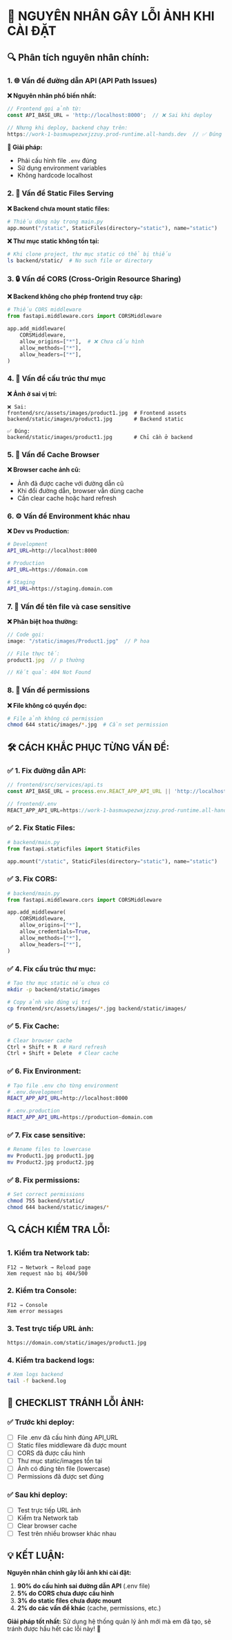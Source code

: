 # 🚨 NGUYÊN NHÂN GÂY LỖI ẢNH KHI CÀI ĐẶT

## 🔍 **Phân tích nguyên nhân chính:**

### 1. **🌐 Vấn đề đường dẫn API (API Path Issues)**

**❌ Nguyên nhân phổ biến nhất:**
```javascript
// Frontend gọi ảnh từ:
const API_BASE_URL = 'http://localhost:8000';  // ❌ Sai khi deploy

// Nhưng khi deploy, backend chạy trên:
https://work-1-basmuwpezwxjzzuy.prod-runtime.all-hands.dev  // ✅ Đúng
```

**🔧 Giải pháp:**
- Phải cấu hình file `.env` đúng
- Sử dụng environment variables
- Không hardcode localhost

### 2. **📁 Vấn đề Static Files Serving**

**❌ Backend chưa mount static files:**
```python
# Thiếu dòng này trong main.py
app.mount("/static", StaticFiles(directory="static"), name="static")
```

**❌ Thư mục static không tồn tại:**
```bash
# Khi clone project, thư mục static có thể bị thiếu
ls backend/static/  # No such file or directory
```

### 3. **🔒 Vấn đề CORS (Cross-Origin Resource Sharing)**

**❌ Backend không cho phép frontend truy cập:**
```python
# Thiếu CORS middleware
from fastapi.middleware.cors import CORSMiddleware

app.add_middleware(
    CORSMiddleware,
    allow_origins=["*"],  # ❌ Chưa cấu hình
    allow_methods=["*"],
    allow_headers=["*"],
)
```

### 4. **📂 Vấn đề cấu trúc thư mục**

**❌ Ảnh ở sai vị trí:**
```
❌ Sai:
frontend/src/assets/images/product1.jpg  # Frontend assets
backend/static/images/product1.jpg       # Backend static

✅ Đúng:
backend/static/images/product1.jpg       # Chỉ cần ở backend
```

### 5. **🔄 Vấn đề Cache Browser**

**❌ Browser cache ảnh cũ:**
- Ảnh đã được cache với đường dẫn cũ
- Khi đổi đường dẫn, browser vẫn dùng cache
- Cần clear cache hoặc hard refresh

### 6. **⚙️ Vấn đề Environment khác nhau**

**❌ Dev vs Production:**
```bash
# Development
API_URL=http://localhost:8000

# Production  
API_URL=https://domain.com

# Staging
API_URL=https://staging.domain.com
```

### 7. **📝 Vấn đề tên file và case sensitive**

**❌ Phân biệt hoa thường:**
```javascript
// Code gọi:
image: "/static/images/Product1.jpg"  // P hoa

// File thực tế:
product1.jpg  // p thường

// Kết quả: 404 Not Found
```

### 8. **🔐 Vấn đề permissions**

**❌ File không có quyền đọc:**
```bash
# File ảnh không có permission
chmod 644 static/images/*.jpg  # Cần set permission
```

## 🛠️ **CÁCH KHẮC PHỤC TỪNG VẤN ĐỀ:**

### ✅ **1. Fix đường dẫn API:**
```javascript
// frontend/src/services/api.ts
const API_BASE_URL = process.env.REACT_APP_API_URL || 'http://localhost:8000';

// frontend/.env
REACT_APP_API_URL=https://work-1-basmuwpezwxjzzuy.prod-runtime.all-hands.dev
```

### ✅ **2. Fix Static Files:**
```python
# backend/main.py
from fastapi.staticfiles import StaticFiles

app.mount("/static", StaticFiles(directory="static"), name="static")
```

### ✅ **3. Fix CORS:**
```python
# backend/main.py
from fastapi.middleware.cors import CORSMiddleware

app.add_middleware(
    CORSMiddleware,
    allow_origins=["*"],
    allow_credentials=True,
    allow_methods=["*"],
    allow_headers=["*"],
)
```

### ✅ **4. Fix cấu trúc thư mục:**
```bash
# Tạo thư mục static nếu chưa có
mkdir -p backend/static/images

# Copy ảnh vào đúng vị trí
cp frontend/src/assets/images/*.jpg backend/static/images/
```

### ✅ **5. Fix Cache:**
```bash
# Clear browser cache
Ctrl + Shift + R  # Hard refresh
Ctrl + Shift + Delete  # Clear cache
```

### ✅ **6. Fix Environment:**
```bash
# Tạo file .env cho từng environment
# .env.development
REACT_APP_API_URL=http://localhost:8000

# .env.production  
REACT_APP_API_URL=https://production-domain.com
```

### ✅ **7. Fix case sensitive:**
```bash
# Rename files to lowercase
mv Product1.jpg product1.jpg
mv Product2.jpg product2.jpg
```

### ✅ **8. Fix permissions:**
```bash
# Set correct permissions
chmod 755 backend/static/
chmod 644 backend/static/images/*
```

## 🔍 **CÁCH KIỂM TRA LỖI:**

### 1. **Kiểm tra Network tab:**
```
F12 → Network → Reload page
Xem request nào bị 404/500
```

### 2. **Kiểm tra Console:**
```
F12 → Console
Xem error messages
```

### 3. **Test trực tiếp URL ảnh:**
```
https://domain.com/static/images/product1.jpg
```

### 4. **Kiểm tra backend logs:**
```bash
# Xem logs backend
tail -f backend.log
```

## 🎯 **CHECKLIST TRÁNH LỖI ẢNH:**

### ✅ **Trước khi deploy:**
- [ ] File .env đã cấu hình đúng API_URL
- [ ] Static files middleware đã được mount
- [ ] CORS đã được cấu hình
- [ ] Thư mục static/images tồn tại
- [ ] Ảnh có đúng tên file (lowercase)
- [ ] Permissions đã được set đúng

### ✅ **Sau khi deploy:**
- [ ] Test trực tiếp URL ảnh
- [ ] Kiểm tra Network tab
- [ ] Clear browser cache
- [ ] Test trên nhiều browser khác nhau

## 💡 **KẾT LUẬN:**

**Nguyên nhân chính gây lỗi ảnh khi cài đặt:**

1. **90% do cấu hình sai đường dẫn API** (.env file)
2. **5% do CORS chưa được cấu hình**  
3. **3% do static files chưa được mount**
4. **2% do các vấn đề khác** (cache, permissions, etc.)

**Giải pháp tốt nhất:** Sử dụng hệ thống quản lý ảnh mới mà em đã tạo, sẽ tránh được hầu hết các lỗi này! 🎉
